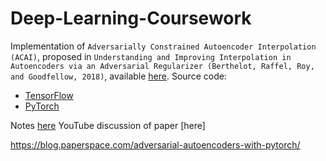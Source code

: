 # Deep-Learning-Coursework

Implementation of `Adversarially Constrained Autoencoder Interpolation (ACAI)`, proposed in `Understanding and Improving Interpolation in Autoencoders via an Adversarial Regularizer
(Berthelot, Raffel, Roy, and Goodfellow, 2018)`, available [here](https://arxiv.org/abs/1807.07543). Source code:
* [TensorFlow](https://github.com/anonymous-iclr-2019/acai-iclr-2019)
* [PyTorch](https://gist.github.com/kylemcdonald/e8ca989584b3b0e6526c0a737ed412f0)

Notes [here](https://www.kdnuggets.com/2019/03/interpolation-autoencoders-adversarial-regularizer.html)
YouTube discussion of paper [here]

https://blog.paperspace.com/adversarial-autoencoders-with-pytorch/